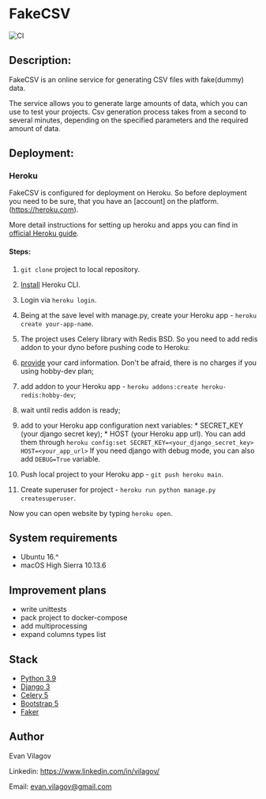 # FakeCSV
![CI](https://github.com/vilagov/fake-csv/workflows/FakeCSV%20CI/badge.svg)

## Description:
FakeCSV is an online service for generating CSV files with fake(dummy) data.

The service allows you to generate large amounts of data, which you can use to test your projects.
Csv generation process takes from a second to several minutes, depending on the specified parameters and the required amount of data.

## Deployment:

### Heroku

FakeCSV is configured for deployment on Heroku.
So before deployment you need to be sure, that you have an [account] on the platform.(https://heroku.com).

More detail instructions for setting up heroku and apps you can find in [official Heroku guide](https://devcenter.heroku.com/articles/getting-started-with-python).

#### Steps:

1. `git clone` project to local repository.

2. [Install](https://devcenter.heroku.com/articles/getting-started-with-python#set-up) Heroku CLI.

3. Login via `heroku login`.

4. Being at the save level with manage.py, create your Heroku app - `heroku create your-app-name`.

5. The project uses Celery library with Redis BSD. So you need to add redis addon to your dyno before pushing code to Heroku:
  1. [provide](https://dashboard.heroku.com/account/billing) your card information. Don't be afraid, there is no charges if you using hobby-dev plan;
  2. add addon to your Heroku app - `heroku addons:create heroku-redis:hobby-dev`;
  3. wait until redis addon is ready;
  4. add to your Heroku app configuration next variables:
    * SECRET_KEY (your django secret key);
    * HOST (your Heroku app url).
    You can add them through `heroku config:set SECRET_KEY=<your_django_secret_key> HOST=<your_app_url>`
    If you need django with debug mode, you can also add `DEBUG=True` variable.

5. Push local project to your Heroku app - `git push heroku main`.

6. Create superuser for project - `heroku run python manage.py createsuperuser`.

Now you can open website by typing `heroku open`.

## System requirements

* Ubuntu 16.^
* macOS High Sierra 10.13.6

## Improvement plans

* write unittests
* pack project to docker-compose
* add multiprocessing
* expand columns types list

## Stack

* [Python 3.9](https://www.python.org/)
* [Django 3](https://www.djangoproject.com/)
* [Celery 5](https://docs.celeryproject.org/)
* [Bootstrap 5](https://getbootstrap.com/)
* [Faker](https://faker.readthedocs.io/)

## Author

Evan Vilagov

Linkedin: https://www.linkedin.com/in/vilagov/

Email: evan.vilagov@gmail.com
